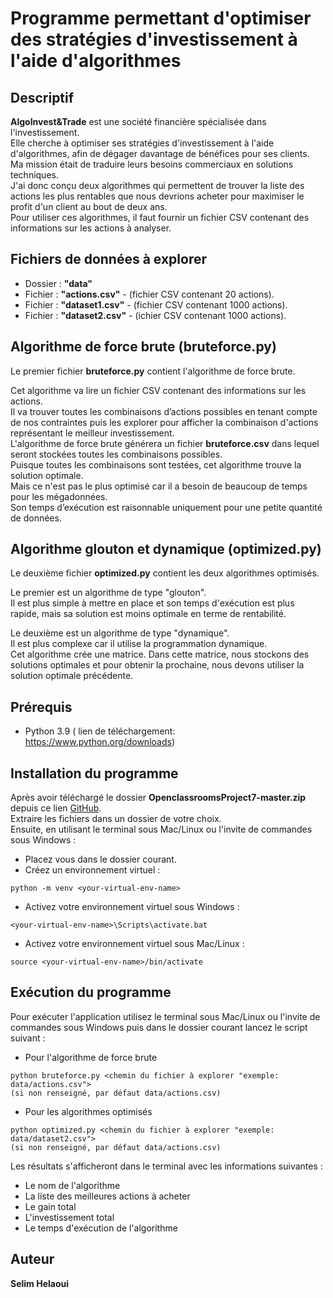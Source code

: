 # Programme permettant d'optimiser des stratégies d'investissement à l'aide d'algorithmes
## Descriptif
**AlgoInvest&Trade** est une société financière spécialisée dans l'investissement.<br> Elle cherche à optimiser ses stratégies d'investissement à l'aide d'algorithmes, afin de dégager davantage de bénéfices pour ses clients.<br>
Ma mission était de traduire leurs besoins commerciaux en solutions techniques.<br>
J'ai donc conçu deux algorithmes qui permettent de trouver la liste des actions les plus rentables que nous devrions acheter pour maximiser le profit d'un client au bout de deux ans.<br>
Pour utiliser ces algorithmes, il faut fournir un fichier CSV contenant des informations sur les actions à analyser.


## Fichiers de données à explorer
* Dossier : **"data"**
 * Fichier : **"actions.csv"** - (fichier CSV contenant 20 actions).<br>
 * Fichier : **"dataset1.csv"** - (fichier CSV contenant 1000 actions).<br>
 * Fichier : **"dataset2.csv"** - (ichier CSV contenant 1000 actions).<br>

## Algorithme de force brute (bruteforce.py)
Le premier fichier **bruteforce.py** contient l'algorithme de force brute.<br>

Cet algorithme va lire un fichier CSV contenant des informations sur les actions.<br> Il va trouver toutes les combinaisons d’actions possibles en tenant compte de nos contraintes puis les explorer pour afficher la combinaison d'actions représentant le meilleur investissement.<br>
L'algorithme de force brute générera un fichier **bruteforce.csv** dans lequel seront stockées toutes les combinaisons possibles.<br>
Puisque toutes les combinaisons sont testées, cet algorithme trouve la solution optimale.<br>
Mais ce n'est pas le plus optimisé car il a besoin de beaucoup de temps pour les mégadonnées.<br>
Son temps d’exécution est raisonnable uniquement pour une petite quantité de données.


## Algorithme glouton et dynamique (optimized.py)
Le deuxième fichier **optimized.py** contient les deux algorithmes optimisés.<br>

Le premier est un algorithme de type "glouton".<br>
Il est plus simple à mettre en place et son temps d'exécution est plus rapide, mais sa solution est moins optimale en terme de rentabilité.

Le deuxième est un algorithme de type "dynamique".<br>
Il est plus complexe car il utilise la programmation dynamique.<br> Cet algorithme crée une matrice. Dans cette matrice, nous stockons des solutions optimales et pour obtenir la prochaine, nous devons utiliser la solution optimale précédente.<br>

## Prérequis
* Python 3.9 ( lien de téléchargement: <https://www.python.org/downloads>)

## Installation du programme

Après avoir téléchargé le dossier **OpenclassroomsProject7-master.zip** depuis ce lien [GitHub](https://github.com/SelHel/OpenclassroomsProject7.git).  
Extraire les fichiers dans un dossier de votre choix.  
Ensuite, en utilisant le terminal sous Mac/Linux ou l'invite de commandes sous Windows :

* Placez vous dans le dossier courant.
* Créez un environnement virtuel :

```
python -m venv <your-virtual-env-name>
```
* Activez votre environnement virtuel sous Windows :

```
<your-virtual-env-name>\Scripts\activate.bat
```
* Activez votre environnement virtuel sous Mac/Linux :

```
source <your-virtual-env-name>/bin/activate
```
## Exécution du programme
Pour exécuter l'application utilisez le terminal sous Mac/Linux ou l'invite de commandes sous Windows puis dans le dossier courant lancez le script suivant :

* Pour l'algorithme de force brute


```
python bruteforce.py <chemin du fichier à explorer "exemple: data/actions.csv">
(si non renseigné, par défaut data/actions.csv)

```

* Pour les algorithmes optimisés


```
python optimized.py <chemin du fichier à explorer "exemple: data/dataset2.csv">
(si non renseigné, par défaut data/actions.csv)

```
Les résultats s'afficheront dans le terminal avec les informations suivantes :

* Le nom de l'algorithme
* La liste des meilleures actions à acheter
* Le gain total
* L'investissement total
* Le temps d'exécution de l'algorithme

## Auteur
**Selim Helaoui**